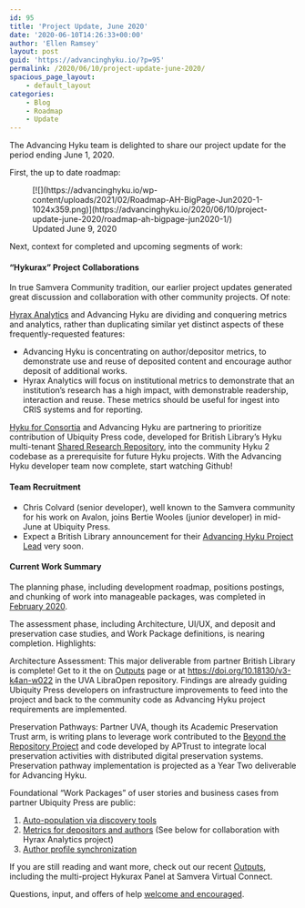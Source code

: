 ```yaml
---
id: 95
title: 'Project Update, June 2020'
date: '2020-06-10T14:26:33+00:00'
author: 'Ellen Ramsey'
layout: post
guid: 'https://advancinghyku.io/?p=95'
permalink: /2020/06/10/project-update-june-2020/
spacious_page_layout:
    - default_layout
categories:
    - Blog
    - Roadmap
    - Update
---
```


The Advancing Hyku team is delighted to share our project update for the period ending June 1, 2020.

First, the up to date roadmap:

<figure class="wp-block-image size-large">[![](https://advancinghyku.io/wp-content/uploads/2021/02/Roadmap-AH-BigPage-Jun2020-1-1024x359.png)](https://advancinghyku.io/2020/06/10/project-update-june-2020/roadmap-ah-bigpage-jun2020-1/)<figcaption>Updated June 9, 2020</figcaption></figure>Next, context for completed and upcoming segments of work:

#### “Hykurax” Project Collaborations

In true Samvera Community tradition, our earlier project updates generated great discussion and collaboration with other community projects. Of note:

[Hyrax Analytics](https://www.imls.gov/grants/awarded/lg-36-19-0033-19) and Advancing Hyku are dividing and conquering metrics and analytics, rather than duplicating similar yet distinct aspects of these frequently-requested features:

- Advancing Hyku is concentrating on author/depositor metrics, to demonstrate use and reuse of deposited content and encourage author deposit of additional works.
- Hyrax Analytics will focus on institutional metrics to demonstrate that an institution’s research has a high impact, with demonstrable readership, interaction and reuse. These metrics should be useful for ingest into CRIS systems and for reporting.

[Hyku for Consortia](https://www.hykuforconsortia.org/) and Advancing Hyku are partnering to prioritize contribution of Ubiquity Press code, developed for British Library’s Hyku multi-tenant [Shared Research Repository](https://iro.bl.uk/), into the community Hyku 2 codebase as a prerequisite for future Hyku projects. With the Advancing Hyku developer team now complete, start watching Github!

#### Team Recruitment

- Chris Colvard (senior developer), well known to the Samvera community for his work on Avalon, joins Bertie Wooles (junior developer) in mid-June at Ubiquity Press.
- Expect a British Library announcement for their [Advancing Hyku Project Lead](https://britishlibrary.recruitment.zellis.com/birl/pages/vacancy.jsf?latest=01002166) very soon.

#### Current Work Summary

The planning phase, including development roadmap, positions postings, and chunking of work into manageable packages, was completed in [February 2020](https://advancinghyku.io/2020/02/21/advancing-hyku-roadmap/).

The assessment phase, including Architecture, UI/UX, and deposit and preservation case studies, and Work Package definitions, is nearing completion. Highlights:

Architecture Assessment: This major deliverable from partner British Library is complete! Get to it the on [Outputs](https://advancinghyku.io/outputs/) page or at <https://doi.org/10.18130/v3-k4an-w022> in the UVA LibraOpen repository. Findings are already guiding Ubiquity Press developers on infrastructure improvements to feed into the project and back to the community code as Advancing Hyku project requirements are implemented.

Preservation Pathways: Partner UVA, though its Academic Preservation Trust arm, is writing plans to leverage work contributed to the [Beyond the Repository Project](https://www.scholars.northwestern.edu/en/projects/beyond-the-repository-integrating-local-preservation-systems-with-4) and code developed by APTrust to integrate local preservation activities with distributed digital preservation systems. Preservation pathway implementation is projected as a Year Two deliverable for Advancing Hyku.

Foundational “Work Packages” of user stories and business cases from partner Ubiquity Press are public:

1. [Auto-population via discovery tools](https://docs.google.com/document/d/1Y34ZsaJgBDI5jquHR790V5I5Lq37uKYZ6nn6rBzyFME/edit?usp=sharing)
2. [Metrics for depositors and authors](https://docs.google.com/document/d/1q2pcwKxR1Cy-mz9KbZ1L_sXyRMEAMxjEsSTyGc0cZ5Q/edit?usp=sharing) (See below for collaboration with Hyrax Analytics project)
3. [Author profile synchronization](https://ubiquitypress.slack.com/files/U052TA6B0/F0149K99PPU/wp3_author_profile_sync)

If you are still reading and want more, check out our recent [Outputs](https://advancinghyku.io/outputs/), including the multi-project Hykurax Panel at Samvera Virtual Connect.

Questions, input, and offers of help [welcome and encouraged](https://advancinghyku.io/contact/).